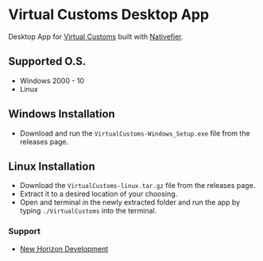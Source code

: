 # Virtual Customs Desktop App
Desktop App for [Virtual Customs](https://vurtalcustoms.net) built with [Nativefier](https://github.com/jiahaog/nativefier).



## Supported O.S.

 - Windows 2000 - 10
 - Linux
 


## Windows Installation

 - Download and run the `VirtualCustoms-Windows_Setup.exe` file from the releases page.




## Linux Installation

 - Download the `VirtualCustoms-linux.tar.gz` file from the releases page.
 - Extract it to a desired location of your choosing.
 - Open and terminal in the newly extracted folder and run the app by typing `./VirtualCustoms` into the terminal.


### Support
 - [New Horizon Development](https://newhorizon-development.github.io/website/)


